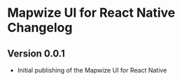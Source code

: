 # Mapwize UI for React Native Changelog

## Version 0.0.1

- Initial publishing of the Mapwize UI for React Native
